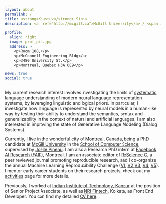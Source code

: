 ```yaml
---
layout: about
permalink: /
title: <strong>Koustuv</strong> Sinha
description: <a href="http://mcgill.ca">McGill University</a> / <span id="desc_display"><a href="https://mila.quebec">Montreal Institute of Learning Algorithms</a></span><span id="desc_hidden"><a href="http://rl.cs.mcgill.ca/">Reasoning & Learning Lab</a></span>.

profile:
  align: right
  image: prof_pic.jpg
  address: >
    <p>Room 108,</p>
    <p>McConnell Engineering Bldg</p>
    <p>3480 University St.</p>
    <p>Montreal, Quebec H3A OE9</p>

news: true
social: true
---
```


My current research interest involves investigating the limits of [systematic](https://slideslive.com/38922304/from-system-1-deep-learning-to-system-2-deep-learning) language understanding of modern neural language representation systems, by leveraging linguistic and logical priors. In particular, I investigate how language is represented by neural models in a human-like way by testing their ability to understand the semantics, syntax and generalizability in the context of natural and artificial languages. I am also interested in improving the state of Generative Language Modeling (Dialog Systems).

Currently, I live in the wonderful city of [Montreal](https://www.lonelyplanet.com/canada/montreal), Canada, being a PhD candidate at [McGill University](http://mcgill.ca/) in the [School of Computer Science](http://cs.mcgill.ca), supervised by [Joelle Pineau](https://www.cs.mcgill.ca/~jpineau/). I am also a Research PhD intern at [Facebook AI Research (FAIR)](https://research.fb.com/), Montreal.
I am an associate editor of [ReScience C](http://rescience.github.io/), a peer reviewed journal promoting reproducible research, and I co-organize the annual Machine Learning Reproducibility Challenge ([V1](https://www.cs.mcgill.ca/~jpineau/ICLR2018-ReproducibilityChallenge.html), [V2](https://www.cs.mcgill.ca/~jpineau/ICLR2019-ReproducibilityChallenge.html),[V3](https://reproducibility-challenge.github.io/neurips2019/), [V4](https://paperswithcode.com/rc2020), [V5](https://paperswithcode.com/rc2021)). I mentor early career students on their research projects, check out my [activities](https://www.cs.mcgill.ca/~ksinha4/activities/) page for more details.

Previously, I worked at [Indian Institute of Technology, Kanpur](http://iitk.ac.in) at the position of Senior Project Associate, as well as [NRI Fintech](http://www.nrifintech.com/), Kolkata, as Front End Developer. You can find my detailed [CV here](assets/files/cv.pdf).
